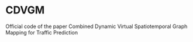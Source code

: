 # CDVGM
Official code of the paper Combined Dynamic Virtual Spatiotemporal Graph Mapping for Traffic Prediction
